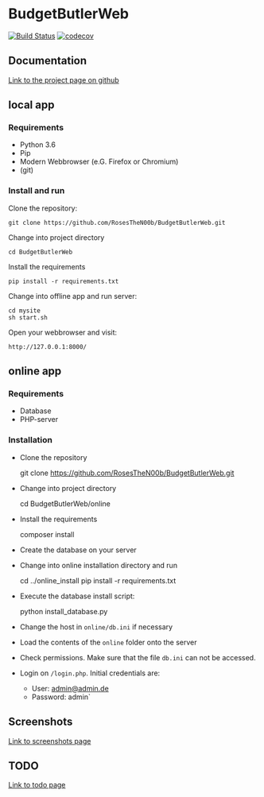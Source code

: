 # BudgetButlerWeb

[![Build Status](https://travis-ci.org/RosesTheN00b/BudgetButlerWeb.svg?branch=master)](https://travis-ci.org/RosesTheN00b/BudgetButlerWeb) [![codecov](https://codecov.io/gh/RosesTheN00b/BudgetButlerWeb/branch/master/graph/badge.svg)](https://codecov.io/gh/RosesTheN00b/BudgetButlerWeb)

## Documentation

[Link to the project page on github](https://RosesTheN00b.github.io/BudgetButlerWeb/)

## local app
### Requirements

* Python 3.6
* Pip
* Modern Webbrowser (e.G. Firefox or Chromium)
* (git)

### Install and run 
Clone the repository:

	git clone https://github.com/RosesTheN00b/BudgetButlerWeb.git

Change into project directory

	cd BudgetButlerWeb

Install the requirements

	pip install -r requirements.txt

Change into offline app and run server:

	cd mysite
	sh start.sh

Open your webbrowser and visit:

	http://127.0.0.1:8000/


## online app

### Requirements

* Database
* PHP-server

### Installation

* Clone the repository

	git clone https://github.com/RosesTheN00b/BudgetButlerWeb.git

* Change into project directory

	cd BudgetButlerWeb/online

* Install the requirements

	composer install

* Create the database on your server

* Change into online installation directory and run

    cd ../online_install
    pip install -r requirements.txt

* Execute the database install script:

    python install_database.py

* Change the host in `online/db.ini` if necessary

* Load the contents of the `online` folder onto the server

* Check permissions. Make sure that the file `db.ini` can not be accessed.

* Login on `/login.php`. Initial credentials are:
    * User: admin@admin.de 
    * Password: admin`

## Screenshots
[Link to screenshots page](docs/screenshots.md)

## TODO
[Link to todo page](docs/todo.md)


